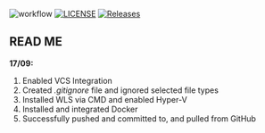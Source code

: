 ![workflow](https://github.com/<camerondear>/<devops>/actions/workflows/main.yml/badge.svg)
[![LICENSE](https://img.shields.io/github/license/<camerondear>/devops.svg?style=flat-square)](https://github.com/<camerondear>/devops/blob/master/LICENSE)
[![Releases](https://img.shields.io/github/release/<camerondear>/devops/all.svg?style=flat-square)](https://github.com/<github-username>/devops/releases)

## READ ME


**17/09:**

1) Enabled VCS Integration
2) Created *.gitignore* file and ignored selected file types
3) Installed WLS via CMD and enabled Hyper-V
4) Installed and integrated Docker
5) Successfully pushed and committed to, and pulled from GitHub
